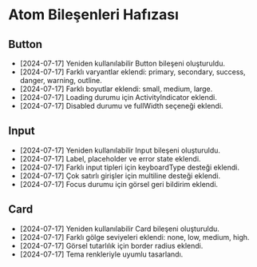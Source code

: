 # Atom Bileşenleri Hafızası

## Button
- [2024-07-17] Yeniden kullanılabilir Button bileşeni oluşturuldu.
- [2024-07-17] Farklı varyantlar eklendi: primary, secondary, success, danger, warning, outline.
- [2024-07-17] Farklı boyutlar eklendi: small, medium, large.
- [2024-07-17] Loading durumu için ActivityIndicator eklendi.
- [2024-07-17] Disabled durumu ve fullWidth seçeneği eklendi.

## Input
- [2024-07-17] Yeniden kullanılabilir Input bileşeni oluşturuldu.
- [2024-07-17] Label, placeholder ve error state eklendi.
- [2024-07-17] Farklı input tipleri için keyboardType desteği eklendi.
- [2024-07-17] Çok satırlı girişler için multiline desteği eklendi.
- [2024-07-17] Focus durumu için görsel geri bildirim eklendi.

## Card
- [2024-07-17] Yeniden kullanılabilir Card bileşeni oluşturuldu.
- [2024-07-17] Farklı gölge seviyeleri eklendi: none, low, medium, high.
- [2024-07-17] Görsel tutarlılık için border radius eklendi.
- [2024-07-17] Tema renkleriyle uyumlu tasarlandı. 